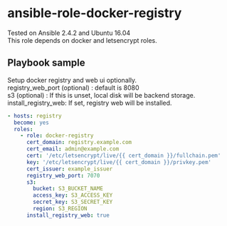 # ansible-role-docker-registry
Tested on Ansible 2.4.2 and Ubuntu 16.04  
This role depends on docker and letsencrypt roles.

## Playbook sample
Setup docker registry and web ui optionally.  
registry_web_port (optional) : default is 8080  
s3 (optional) : If this is unset, local disk will be backend storage.  
install_registry_web: If set, registry web will be installed.
```yaml
- hosts: registry
  become: yes
  roles:
    - role: docker-registry
      cert_domain: registry.example.com
      cert_email: admin@example.com
      cert: '/etc/letsencrypt/live/{{ cert_domain }}/fullchain.pem'
      key: '/etc/letsencrypt/live/{{ cert_domain }}/privkey.pem'
      cert_issuer: example_issuer
      registry_web_port: 7070
      s3:
        bucket: S3_BUCKET_NAME
        access_key: S3_ACCESS_KEY
        secret_key: S3_SECRET_KEY
        region: S3_REGION
      install_registry_web: true
```
